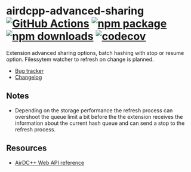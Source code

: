 # airdcpp-advanced-sharing [![GitHub Actions][build-badge]][build] [![npm package][npm-badge]][npm] [![npm downloads][npm-dl-badge]][npm] [![codecov][coverage-badge]][coverage]

Extension advanced sharing options, batch hashing with stop or resume option. Filessytem watcher to refresh on change is planned.

- [Bug tracker](https://github.com/peps1/airdcpp-advanced-sharing/issues)
- [Changelog](https://github.com/peps1/airdcpp-advanced-sharing/blob/master/CHANGELOG.md)

## Notes

* Depending on the storage performance the refresh process can overshoot the queue limit a bit before the the extension receives the information about the current hash queue and can send a stop to the refresh process.


## Resources

- [AirDC++ Web API reference](https://airdcpp.docs.apiary.io/)

[build-badge]: https://github.com/peps1/airdcpp-advanced-sharing/workflows/build/badge.svg
[build]: https://github.com/peps1/airdcpp-advanced-sharing/actions

[npm-badge]: https://img.shields.io/npm/v/airdcpp-advanced-sharing.svg?style=flat-square
[npm]: https://www.npmjs.org/package/airdcpp-advanced-sharing
[npm-dl-badge]: https://img.shields.io/npm/dt/airdcpp-advanced-sharing?label=npm%20downloads&style=flat-square

[coverage-badge]: https://codecov.io/gh/peps1/airdcpp-advanced-sharing/branch/master/graph/badge.svg
[coverage]: https://codecov.io/gh/peps1/airdcpp-advanced-sharing
